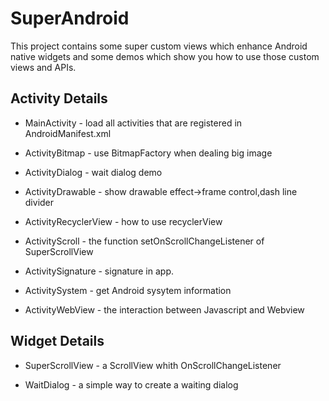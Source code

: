 # SuperAndroid
This project contains some super custom views which enhance Android native widgets and some demos which show you how to use those custom views and APIs. 


## Activity Details
 * MainActivity - load all activities that are registered in AndroidManifest.xml 
 
 * ActivityBitmap - use BitmapFactory when dealing big image
 
 * ActivityDialog - wait dialog demo
 
 * ActivityDrawable - show drawable effect->frame control,dash line divider
 
 * ActivityRecyclerView - how to use recyclerView
 
 * ActivityScroll - the function setOnScrollChangeListener of SuperScrollView
 
 * ActivitySignature - signature in app.
 
 * ActivitySystem - get Android sysytem information
 
 * ActivityWebView - the interaction between Javascript and Webview 
 
## Widget Details
 
 * SuperScrollView - a ScrollView whith OnScrollChangeListener
 
 * WaitDialog - a simple way to create a waiting dialog


